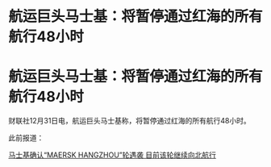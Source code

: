 # 航运巨头马士基：将暂停通过红海的所有航行48小时

# 航运巨头马士基：将暂停通过红海的所有航行48小时

财联社12月31日电，航运巨头马士基称，将暂停通过红海的所有航行48小时。

此前报道：

[马士基确认“MAERSK HANGZHOU”轮遇袭 目前该轮继续向北航行
](https://news.qq.com/rain/a/20231231A053G600)

